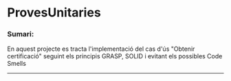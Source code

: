 # ProvesUnitaries
### Sumari:
En aquest projecte es tracta l'implementació del cas d'ús "Obtenir certificació" seguint els principis GRASP, SOLID i evitant els possibles Code Smells
***
